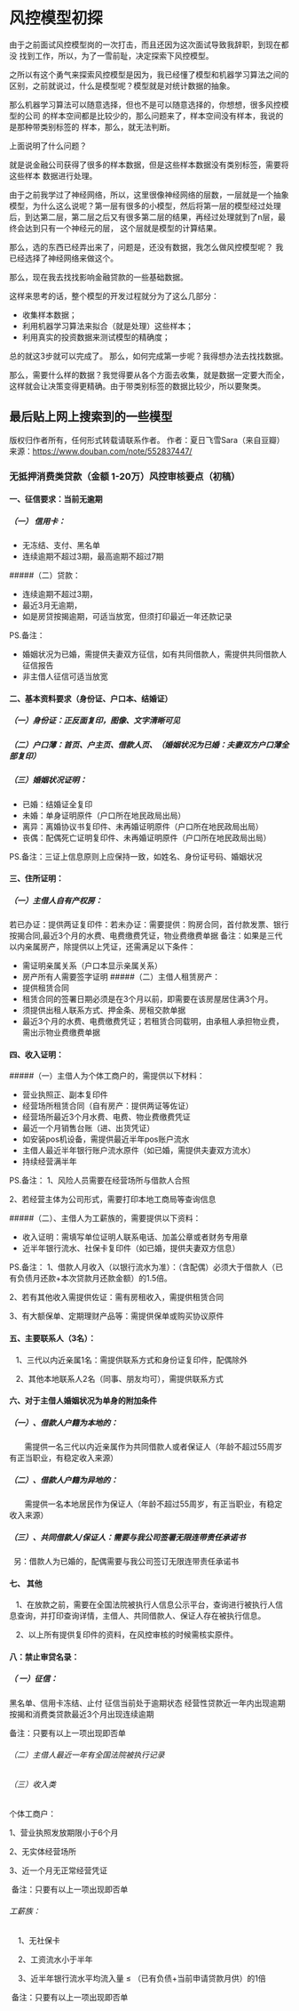# 风控模型初探
由于之前面试风控模型岗的一次打击，而且还因为这次面试导致我辞职，到现在都没
找到工作，所以，为了一雪前耻，决定探索下风控模型。

之所以有这个勇气来探索风控模型是因为，我已经懂了模型和机器学习算法之间的区别，之前就说过，什么是模型呢？模型就是对统计数据的抽象。

那么机器学习算法可以随意选择，但也不是可以随意选择的，你想想，很多风控模型的公司
的样本空间都是比较少的，那么问题来了，样本空间没有样本，我说的是那种带类别标签的
样本，那么，就无法判断。

上面说明了什么问题？

就是说金融公司获得了很多的样本数据，但是这些样本数据没有类别标签，需要将这些样本
数据进行处理。

由于之前我学过了神经网络，所以，这里很像神经网络的层数，一层就是一个抽象模型，为什么这么说呢？第一层有很多的小模型，然后将第一层的模型经过处理后，到达第二层，第二层之后又有很多第二层的结果，再经过处理就到了n层，最终会达到只有一个神经元的层，
这个层就是模型的计算结果。

那么，选的东西已经弄出来了，问题是，还没有数据，我怎么做风控模型呢？
我已经选择了神经网络来做这个。

那么，现在我去找找影响金融贷款的一些基础数据。

这样来思考的话，整个模型的开发过程就分为了这么几部分：
* 收集样本数据；
* 利用机器学习算法来拟合（就是处理）这些样本；
* 利用真实的投资数据来测试模型的精确度；

总的就这3步就可以完成了。
那么，如何完成第一步呢？我得想办法去找找数据。

那么，需要什么样的数据？我觉得要从各个方面去收集，就是数据一定要大而全，这样就会让决策变得更精确。由于带类别标签的数据比较少，所以要聚类。

## 最后贴上网上搜索到的一些模型
版权归作者所有，任何形式转载请联系作者。
作者：夏日飞雪Sara（来自豆瓣）
来源：https://www.douban.com/note/552837447/

### 无抵押消费类贷款（金额 1-20万）风控审核要点（初稿）

#### 一、征信要求：当前无逾期
##### （一） 信用卡：
* 无冻结、支付、黑名单
* 连续逾期不超过3期，最高逾期不超过7期

#####（二）贷款：
* 连续逾期不超过3期，
* 最近3月无逾期，
* 如是房贷按揭逾期，可适当放宽，但须打印最近一年还款记录

PS.备注：
* 婚姻状况为已婚，需提供夫妻双方征信，如有共同借款人，需提供共同借款人征信报告
* 非主借人征信可适当放宽

#### 二、基本资料要求（身份证、户口本、结婚证）

##### （一）身份证：正反面复印，图像、文字清晰可见
##### （二）户口薄：首页、户主页、借款人页、（婚姻状况为已婚：夫妻双方户口薄全部复印）
##### （三）婚姻状况证明：
* 已婚：结婚证全复印
* 未婚：单身证明原件（户口所在地民政局出局）
* 离异：离婚协议书复印件、未再婚证明原件（户口所在地民政局出局）
* 丧偶：配偶死亡证明复印件、未再婚证明原件（户口所在地民政局出局）

PS.备注：三证上信息原则上应保持一致，如姓名、身份证号码、婚姻状况

#### 三、住所证明：
##### （一）主借人自有产权房：
若已办证：提供两证复印件：若未办证：需要提供：购房合同，首付款发票、银行按揭合同,最近3个月的水费、电费缴费凭证，物业费缴费单据
备注：如果是三代以内亲属房产，除提供以上凭证，还需满足以下条件：
* 需证明亲属关系（户口本显示亲属关系）
* 房产所有人需要签字证明
#####（二）主借人租赁房产：
* 提供租赁合同
* 租赁合同的签署日期必须是在3个月以前，即需要在该房屋居住满3个月。
* 须提供出租人联系方式、押金条、房租交款单据
* 最近3个月的水费、电费缴费凭证；若租赁合同载明，由承租人承担物业费，需出示物业费缴费单据

#### 四、收入证明：

#####（一）主借人为个体工商户的，需提供以下材料：
* 营业执照正、副本复印件
* 经营场所租赁合同（自有房产：提供两证等佐证）
* 经营场所最近3个月水费、电费、物业费缴费凭证
* 最近一个月销售台账（进、出货凭证）
* 如安装pos机设备，需提供最近半年pos账户流水
* 主借人最近半年银行账户流水原件（如已婚，需提供夫妻双方流水）
* 持续经营满半年

PS.备注：
1、风险人员需要在经营场所与借款人合照

2、若经营主体为公司形式，需要打印本地工商局等查询信息

#####（二）、主借人为工薪族的，需要提供以下资料：
* 收入证明：需填写单位证明人联系电话、加盖公章或者财务专用章
* 近半年银行流水、社保卡复印件（如已婚，提供夫妻双方信息）

PS.备注：
1、借款人月收入（以银行流水为准）：（含配偶）必须大于借款人（已有负债月还款+本次贷款月还款金额）的1.5倍。

2、若有其他收入需提供佐证：需有房租收入，需提供租赁合同

3、有大额保单、定期理财产品等：需提供保单或购买协议原件

#### 五、主要联系人（3名）：

   1、三代以内近亲属1名：需提供联系方式和身份证复印件，配偶除外

   2、其他本地联系人2名（同事、朋友均可），需提供联系方式

#### 六、对于主借人婚姻状况为单身的附加条件

##### （一）、借款人户籍为本地的：
       需提供一名三代以内近亲属作为共同借款人或者保证人（年龄不超过55周岁有正当职业，有稳定收入来源）
##### （二）、借款人户籍为异地的：
       需提供一名本地居民作为保证人（年龄不超过55周岁，有正当职业，有稳定收入来源）
##### （三）、共同借款人/保证人：需要与我公司签署无限连带责任承诺书
  另：借款人为已婚的，配偶需要与我公司签订无限连带责任承诺书

#### 七、  其他

   1、在放款之前，需要在全国法院被执行人信息公示平台，查询进行被执行人信息查询，并打印查询详情，主借人、共同借款人、保证人存在被执行信息。

   2、以上所有提供复印件的资料，在风控审核的时候需核实原件。

#### 八：禁止审贷名录：

##### （ 一）征信：
黑名单、信用卡冻结、止付
征信当前处于逾期状态
经营性贷款近一年内出现逾期
按揭和消费类贷款最近3个月出现连续逾期

备注：只要有以上一项出现即否单

###### （二）主借人最近一年有全国法院被执行记录

###### （三）收入类
个体工商户：

1、营业执照发放期限小于6个月

2、无实体经营场所

3、近一个月无正常经营凭证

 备注：只要有以上一项出现即否单

###### 工薪族：
    1、无社保卡

    2、工资流水小于半年

    3、近半年银行流水平均流入量 ≤ （已有负债+当前申请贷款月供）的1倍

 备注：只要有以上一项出现即否单
